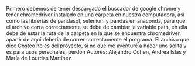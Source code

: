 Primero debemos de tener descargado el buscador de google chrome y tener chromedriver instalado en una carpeta en nuestra computadora, así como las librerías de pandasql, selenium y pandas en anaconda, para que el archivo corra correctamente se debe de cambiar la variable path, en ella debe de estar la ruta de la carpeta en la que se encuentra chromedriver, apartir de aquí debería de correr correctamente el programa.
El archivo que dice Costco no es del proyecto, si no que me aventuré a hacer uno solita y es para usos personales, perdón
Autores: Alejandro Cohen, Andrea Islas y María de Lourdes Martínez
